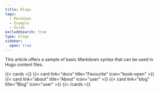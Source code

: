 ```yaml
---
title: Blogs
tags:
  - Markdown
  - Example
  - Guide
excludeSearch: true
type: blogs
sidebar:
  open: true
---
```


This article offers a sample of basic Markdown syntax that can be used in Hugo content files.

{{< cards >}}
{{< card link="docs" title="Favourite" icon="book-open" >}}
{{< card link="about" title="About" icon="user" >}}
{{< card link="blog" title="Blog" icon="user" >}}
{{< /cards >}}